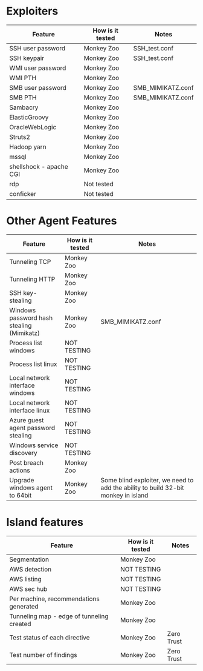 # Exploiters

| Feature 	| How is it tested 	| Notes 	|
|---------	|------------------	|-------	|
| SSH user password	| Monkey Zoo | SSH_test.conf |
| SSH keypair	| Monkey Zoo | SSH_test.conf |
| WMI user password | Monkey Zoo | |
| WMI PTH	| Monkey Zoo | |
| SMB user password	| Monkey Zoo | SMB_MIMIKATZ.conf |
| SMB PTH	| Monkey Zoo | SMB_MIMIKATZ.conf |
| Sambacry	| Monkey Zoo | |
| ElasticGroovy	| Monkey Zoo | |
| OracleWebLogic	| Monkey Zoo | |
| Struts2	| Monkey Zoo | |
| Hadoop yarn	| Monkey Zoo | |
| mssql	| Monkey Zoo | |
| shellshock - apache CGI	| Monkey Zoo | |
| rdp | Not tested | |
| conficker	| Not tested | |

# Other Agent Features

| Feature 	| How is it tested 	| Notes 	|
|---------	|------------------	|-------	|
| Tunneling TCP	| Monkey Zoo | |
| Tunneling HTTP	| Monkey Zoo | |
| SSH key-stealing	| Monkey Zoo | |
| Windows password hash stealing (Mimikatz)	| Monkey Zoo | SMB_MIMIKATZ.conf |
| Process list windows	| NOT TESTING | |
| Process list linux	| NOT TESTING | | 
| Local network interface windows	| NOT TESTING | | 
| Local network interface linux	| NOT TESTING | | 
| Azure guest agent password stealing	| NOT TESTING | | 
| Windows service discovery	| NOT TESTING | | 
| Post breach actions	| Monkey Zoo | |
| Upgrade windows agent to 64bit	| Monkey Zoo | Some blind exploiter, we need to add the ability to build 32-bit monkey in island |

# Island features

| Feature 	| How is it tested 	| Notes 	|
|---------	|------------------	|-------	|
| Segmentation | Monkey Zoo | |
| AWS detection	| NOT TESTING | |
| AWS listing	| NOT TESTING | |
| AWS sec hub	| NOT TESTING | |
| Per machine, recommendations generated | Monkey Zoo | |
| Tunneling map - edge of tunneling created	| Monkey Zoo | |
| Test status of each directive | Monkey Zoo | Zero Trust |
| Test number of findings	| Monkey Zoo | Zero Trust |
